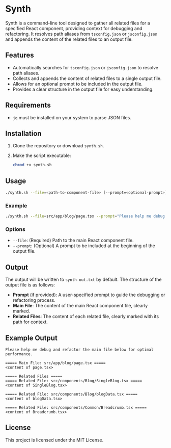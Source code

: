 # Synth

Synth is a command-line tool designed to gather all related files for a specified React component, providing context for debugging and refactoring. It resolves path aliases from `tsconfig.json` or `jsconfig.json` and appends the content of the related files to an output file. 

## Features

- Automatically searches for `tsconfig.json` or `jsconfig.json` to resolve path aliases.
- Collects and appends the content of related files to a single output file.
- Allows for an optional prompt to be included in the output file.
- Provides a clear structure in the output file for easy understanding.

## Requirements

- `jq` must be installed on your system to parse JSON files.

## Installation

1. Clone the repository or download `synth.sh`.

2. Make the script executable:

   ```sh
   chmod +x synth.sh
   ```

## Usage

```sh
./synth.sh --file=<path-to-component-file> [--prompt=<optional-prompt>]
```

### Example

```sh
./synth.sh --file=src/app/blog/page.tsx --prompt="Please help me debug and refactor the main file below for optimal performance."
```

### Options

- `--file`: (Required) Path to the main React component file.
- `--prompt`: (Optional) A prompt to be included at the beginning of the output file.

## Output

The output will be written to `synth-out.txt` by default. The structure of the output file is as follows:

- **Prompt** (if provided): A user-specified prompt to guide the debugging or refactoring process.
- **Main File**: The content of the main React component file, clearly marked.
- **Related Files**: The content of each related file, clearly marked with its path for context.

## Example Output

```
Please help me debug and refactor the main file below for optimal performance.

===== Main File: src/app/blog/page.tsx =====
<content of page.tsx>

===== Related Files =====
===== Related File: src/components/Blog/SingleBlog.tsx =====
<content of SingleBlog.tsx>

===== Related File: src/components/Blog/blogData.tsx =====
<content of blogData.tsx>

===== Related File: src/components/Common/Breadcrumb.tsx =====
<content of Breadcrumb.tsx>
```

## License

This project is licensed under the MIT License.

